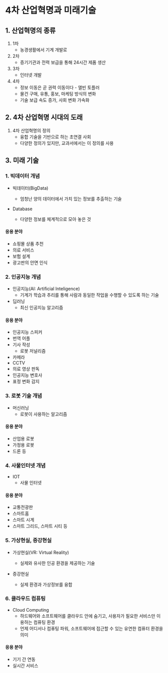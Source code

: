 # 4차 산업혁명과 미래기술

## 1. 산업혁명의 종류

1. 1차
   - 농경생활에서 기계 개발로
2. 2차
   - 증기기관과 전력 보급을 통해 24시간 제품 생산
3. 3차
   - 인터넷 개발
4. 4차
   - 정보 이동은 곧 권력 이동이다 - 앨빈 토플러
   - 물건 구매, 유통, 홍보, 마케팅 방식의 변화
   - 기술 보급 속도 증가, 사회 변화 가속화



## 2. 4차 산업혁명 시대의 도래

1. 4차 산업혁명의 정의
   - 융합 기술을 기반으로 하는 초연결 사회
   - 다양한 정의가 있지만, 교과서에서는 이 정의를 사용



## 3. 미래 기술

### 1. 빅데이터 개념

- 빅데이터(BigData)
  - 엄청난 양의 데이터에서 가치 있는 정보를 추출하는 기술

- Database
  - 다양한 정보를 체계적으로 모아 놓은 것

#### 응용 분야

- 쇼핑몰 상품 추천
- 의료 서비스
- 보험 설계
- 광고판의 안면 인식



### 2. 인공지능 개념

- 인공지능(AI: Artificial Inteligence)
  - 기계가 학습과 추리를 통해 사람과 동일한 작업을 수행할 수 있도록 하는 기술
- 딥러닝
  - 최신 인공지능 알고리즘

#### 응용 분야

- 인공지능 스피커
- 번역 어플
- 기사 작성
  - 로봇 저널리즘
- 카메라
- CCTV
- 의료 영상 판독
- 인공지능 변호사
- 표정 변화 감지



### 3. 로봇 기술 개념

- 머신러닝
  - 로봇이 사용하는 알고리즘

#### 응용 분야

- 산업용 로봇
- 가정용 로봇
- 드론 등



### 4. 사물인터넷 개념

- IOT
  - 사물 인터넷

#### 응용 분야

- 교통전광판
- 스마트홈
- 스마트 시계
- 스마트 그리드, 스마트 시티 등



### 5. 가상현실, 증강현실

- 가상현실(VR: Virtual Reality)
  - 실제와 유사한 인공 환경을 제공하는 기술

- 증강현실
  - 실제 환경과 가상정보를 융합



### 6. 클라우드 컴퓨팅

- Cloud Computing
  - 하드웨어와 소프트웨어를 클라우드 안에 숨기고, 사용자가 필요한 서비스만 이용하는 컴퓨팅 환경
  - 언제 어디서나 컴퓨팅 파워, 소프트웨어에 접근할 수 있는 유연한 컴퓨터 환경을 의미

#### 응용 분야

- 기기 간 연동
- 실시간 서비스